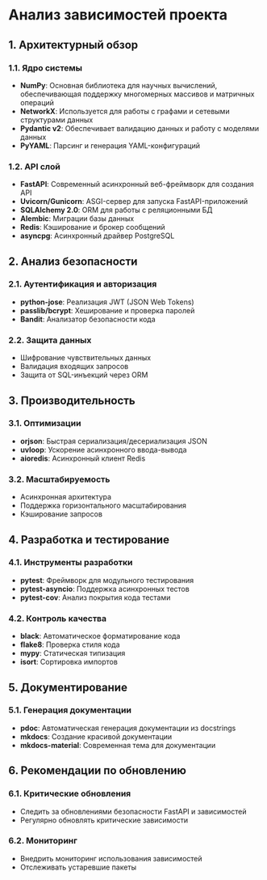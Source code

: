 # Анализ зависимостей проекта

## 1. Архитектурный обзор

### 1.1. Ядро системы
- **NumPy**: Основная библиотека для научных вычислений, обеспечивающая поддержку многомерных массивов и матричных операций
- **NetworkX**: Используется для работы с графами и сетевыми структурами данных
- **Pydantic v2**: Обеспечивает валидацию данных и работу с моделями данных
- **PyYAML**: Парсинг и генерация YAML-конфигураций

### 1.2. API слой
- **FastAPI**: Современный асинхронный веб-фреймворк для создания API
- **Uvicorn/Gunicorn**: ASGI-сервер для запуска FastAPI-приложений
- **SQLAlchemy 2.0**: ORM для работы с реляционными БД
- **Alembic**: Миграции базы данных
- **Redis**: Кэширование и брокер сообщений
- **asyncpg**: Асинхронный драйвер PostgreSQL

## 2. Анализ безопасности

### 2.1. Аутентификация и авторизация
- **python-jose**: Реализация JWT (JSON Web Tokens)
- **passlib/bcrypt**: Хеширование и проверка паролей
- **Bandit**: Анализатор безопасности кода

### 2.2. Защита данных
- Шифрование чувствительных данных
- Валидация входящих запросов
- Защита от SQL-инъекций через ORM

## 3. Производительность

### 3.1. Оптимизации
- **orjson**: Быстрая сериализация/десериализация JSON
- **uvloop**: Ускорение асинхронного ввода-вывода
- **aioredis**: Асинхронный клиент Redis

### 3.2. Масштабируемость
- Асинхронная архитектура
- Поддержка горизонтального масштабирования
- Кэширование запросов

## 4. Разработка и тестирование

### 4.1. Инструменты разработки
- **pytest**: Фреймворк для модульного тестирования
- **pytest-asyncio**: Поддержка асинхронных тестов
- **pytest-cov**: Анализ покрытия кода тестами

### 4.2. Контроль качества
- **black**: Автоматическое форматирование кода
- **flake8**: Проверка стиля кода
- **mypy**: Статическая типизация
- **isort**: Сортировка импортов

## 5. Документирование

### 5.1. Генерация документации
- **pdoc**: Автоматическая генерация документации из docstrings
- **mkdocs**: Создание красивой документации
- **mkdocs-material**: Современная тема для документации

## 6. Рекомендации по обновлению

### 6.1. Критические обновления
- Следить за обновлениями безопасности FastAPI и зависимостей
- Регулярно обновлять критические зависимости

### 6.2. Мониторинг
- Внедрить мониторинг использования зависимостей
- Отслеживать устаревшие пакеты
